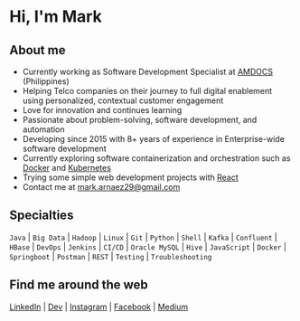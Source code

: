 # Hi, I'm Mark

## About me

- Currently working as Software Development Specialist at [AMDOCS](https://amdocs.com) (Philippines)
- Helping Telco companies on their journey to full digital enablement using personalized, contextual customer engagement 
- Love for innovation and continues learning
- Passionate about problem-solving, software development, and automation
- Developing since 2015 with 8+ years of experience in Enterprise-wide software development
- Currently exploring software containerization and orchestration such as [Docker](https://docker.com) and [Kubernetes](https://kubernetes.io)
- Trying some simple web development projects with [React](https://react.dev)
- Contact me at [mark.arnaez29@gmail.com](mailto:mark.arnaez29@gmail.com)

## Specialties
`Java` | `Big Data` | `Hadoop` | `Linux` | `Git` | `Python` | `Shell` | `Kafka` | `Confluent` | `HBase` | `DevOps` | `Jenkins` | `CI/CD` | `Oracle MySQL` | `Hive` | `JavaScript` | `Docker` | `Springboot` | `Postman` | `REST` | `Testing` | `Troubleshooting` 

## Find me around the web
[LinkedIn](https://https://linkedin.com/in/mark-anthony-arnaez) | [Dev](https://dev.to/markarnaez) | [Instagram](https://instagram.com/watashiwazero) | [Facebook](https://fb.com/markanthony.arnaez) | [Medium]( https://medium.com/@markarnaez)

